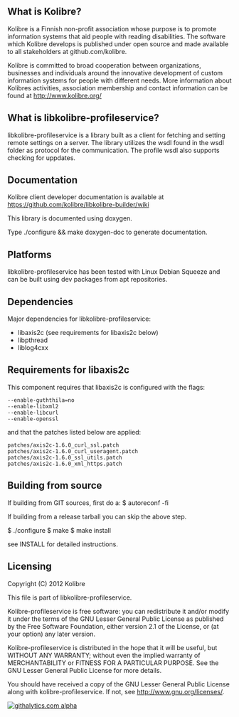 What is Kolibre?
---------------------------------
Kolibre is a Finnish non-profit association whose purpose is to promote
information systems that aid people with reading disabilities. The software
which Kolibre develops is published under open source and made available to all
stakeholders at github.com/kolibre.

Kolibre is committed to broad cooperation between organizations, businesses and
individuals around the innovative development of custom information systems for
people with different needs. More information about Kolibres activities, association 
membership and contact information can be found at http://www.kolibre.org/

What is libkolibre-profileservice?
---------------------------------
libkolibre-profileservice is a library built as a client for fetching and setting remote
settings on a server. The library utilizes the wsdl found in the wsdl folder as
protocol for the communication. The profile wsdl also supports checking for
uppdates.

Documentation
---------------------------------
Kolibre client developer documentation is available at 
https://github.com/kolibre/libkolibre-builder/wiki

This library is documented using doxygen.

Type ./configure && make doxygen-doc to generate documentation.

Platforms
---------------------------------
libkolibre-profileservice has been tested with Linux Debian Squeeze and can be built
using dev packages from apt repositories.


Dependencies
---------------------------------
Major dependencies for libkolibre-profileservice:

* libaxis2c (see requirements for libaxis2c below)
* libpthread
* liblog4cxx

Requirements for libaxis2c
---------------------------------
This component requires that libaxis2c is configured with the flags:

    --enable-guththila=no
    --enable-libxml2
    --enable-libcurl
    --enable-openssl

and that the patches listed below are applied:

    patches/axis2c-1.6.0_curl_ssl.patch
    patches/axis2c-1.6.0_curl_useragent.patch
    patches/axis2c-1.6.0_ssl_utils.patch
    patches/axis2c-1.6.0_xml_https.patch

Building from source
---------------------------------
If building from GIT sources, first do a:
$ autoreconf -fi

If building from a release tarball you can skip the above step.

$ ./configure
$ make
$ make install

see INSTALL for detailed instructions.

Licensing
---------------------------------
Copyright (C) 2012 Kolibre

This file is part of libkolibre-profileservice.

Kolibre-profileservice is free software: you can redistribute it and/or modify
it under the terms of the GNU Lesser General Public License as published by
the Free Software Foundation, either version 2.1 of the License, or
(at your option) any later version.

Kolibre-profileservice is distributed in the hope that it will be useful,
but WITHOUT ANY WARRANTY; without even the implied warranty of
MERCHANTABILITY or FITNESS FOR A PARTICULAR PURPOSE.  See the
GNU Lesser General Public License for more details.

You should have received a copy of the GNU Lesser General Public License
along with kolibre-profileservice. If not, see <http://www.gnu.org/licenses/>.

[![githalytics.com alpha](https://cruel-carlota.pagodabox.com/74210a6e048b9545d378303cd5fe029d "githalytics.com")](http://githalytics.com/kolibre/libkolibre-clientcore)
